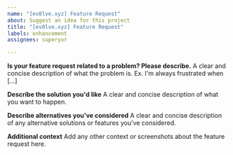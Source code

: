 ```yaml
---
name: "[ev0lve.xyz] Feature Request"
about: Suggest an idea for this project
title: "[ev0lve.xyz] Feature Request"
labels: enhancement
assignees: superyor

---
```


**Is your feature request related to a problem? Please describe.**
A clear and concise description of what the problem is. Ex. I'm always frustrated when [...]

**Describe the solution you'd like**
A clear and concise description of what you want to happen.

**Describe alternatives you've considered**
A clear and concise description of any alternative solutions or features you've considered.

**Additional context**
Add any other context or screenshots about the feature request here.
